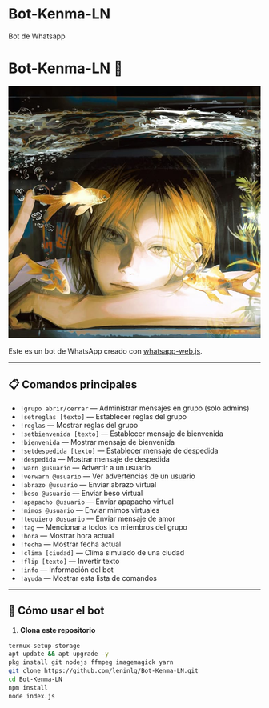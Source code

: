 # Bot-Kenma-LN
Bot de Whatsapp
# Bot-Kenma-LN 🤖

![Avatar del Bot](Kenma.img.bot1)

Este es un bot de WhatsApp creado con [whatsapp-web.js](https://github.com/pedroslopez/whatsapp-web.js).

---

## 📋 Comandos principales

- `!grupo abrir/cerrar` — Administrar mensajes en grupo (solo admins)
- `!setreglas [texto]` — Establecer reglas del grupo
- `!reglas` — Mostrar reglas del grupo
- `!setbienvenida [texto]` — Establecer mensaje de bienvenida
- `!bienvenida` — Mostrar mensaje de bienvenida
- `!setdespedida [texto]` — Establecer mensaje de despedida
- `!despedida` — Mostrar mensaje de despedida
- `!warn @usuario` — Advertir a un usuario
- `!verwarn @usuario` — Ver advertencias de un usuario
- `!abrazo @usuario` — Enviar abrazo virtual
- `!beso @usuario` — Enviar beso virtual
- `!apapacho @usuario` — Enviar apapacho virtual
- `!mimos @usuario` — Enviar mimos virtuales
- `!tequiero @usuario` — Enviar mensaje de amor
- `!tag` — Mencionar a todos los miembros del grupo
- `!hora` — Mostrar hora actual
- `!fecha` — Mostrar fecha actual
- `!clima [ciudad]` — Clima simulado de una ciudad
- `!flip [texto]` — Invertir texto
- `!info` — Información del bot
- `!ayuda` — Mostrar esta lista de comandos

---

## 🚀 Cómo usar el bot

1. **Clona este repositorio**

```bash
termux-setup-storage
apt update && apt upgrade -y
pkg install git nodejs ffmpeg imagemagick yarn
git clone https://github.com/leninlg/Bot-Kenma-LN.git
cd Bot-Kenma-LN
npm install
node index.js
